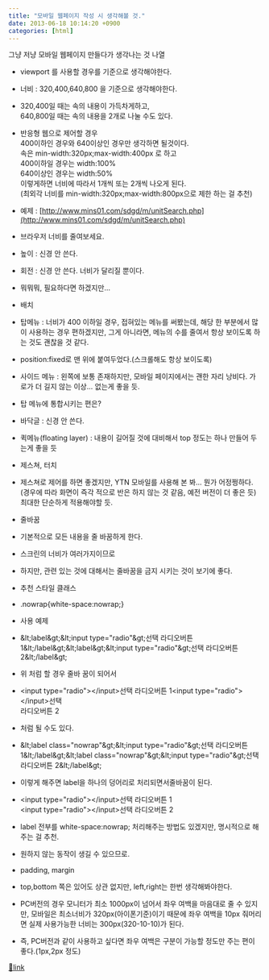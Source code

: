 ```yaml
---
title: "모바일 웹페이지 작성 시 생각해볼 것."
date: 2013-06-18 10:14:20 +0900
categories: [html]
---
```


그냥 저냥 모바일 웹페이지 만들다가 생각나는 것 나열

- viewport 를 사용할 경우를 기준으로 생각해야한다.
- 너비 : 320,400,640,800 을 기준으로 생각해야한다.
- 320,400일 때는 속의 내용이 가득차게하고,  
640,800일 때는 속의 내용을 2개로 나눌 수도 있다.
- 반응형 웹으로 제어할 경우  
400이하인 경우와 640이상인 경우만 생각하면 될것이다.  
속은 min-width:320px;max-width:400px 로 하고  
400이하일 경우는 width:100%   
640이상인 경우는 width:50%  
이렇게하면 너비에 따라서 1개씩 또는 2개씩 나오게 된다.  
(최외각 너비를 min-width:320px;max-width:800px으로 제한 하는 걸 추천)
- 예제 : [http://www.mins01.com/sdgd/m/unitSearch.php](http://www.mins01.com/sdgd/m/unitSearch.php)
- 브라우저 너비를 줄여보세요.




- 높이 : 신경 안 쓴다.
- 회전 : 신경 안 쓴다. 너비가 달리질 뿐이다.
- 뭐뭐뭐, 필요하다면 하겠지만...


- 배치
- 탑메뉴 : 너비가 400 이하일 경우, 접혀있는 메뉴를 써봤는데, 해당 한 부분에서 많이 사용하는 경우 편하겠지만, 그게 아니라면, 메뉴의 수를 줄여서 항상 보이도록 하는 것도 괜찮을 것 같다.
- position:fixed로 맨 위에 붙여두었다.(스크롤해도 항상 보이도록)

- 사이드 메뉴 : 왼쪽에 보통 존재하지만, 모바일 페이지에서는 괜한 자리 낭비다. 가로가 더 길지 않는 이상... 없는게 좋을 듯.
- 탑 메뉴에 통합시키는 편은?

- 바닥글 : 신경 안 쓴다.
- 퀵메뉴(floating layer) : 내용이 길어질 것에 대비해서 top 정도는 하나 만들어 두는게 좋을 듯

- 제스쳐, 터치
- 제스쳐로 제어를 하면 좋겠지만, YTN 모바일를 사용해 본 봐... 뭔가 어정쩡하다.  
(경우에 따라 화면이 즉각 적으로 반은 하지 않는 것 같음, 예전 버전이 더 좋은 듯)  
최대한 단순하게 적용해야할 듯.

- 줄바꿈
- 기본적으로 모든 내용을 줄 바꿈하게 한다.
- 스크린의 너비가 여러가지이므로

- 하지만, 관련 있는 것에 대해서는 줄바꿈을 금지 시키는 것이 보기에 좋다.
- 추천 스타일 클래스
- .nowrap{white-space:nowrap;}


- 사용 예제
- &amp;lt;label&amp;gt;&amp;lt;input type="radio"&amp;gt;선택 라디오버튼 1&amp;lt;/label&amp;gt;&amp;lt;label&amp;gt;&amp;lt;input type="radio"&amp;gt;선택 라디오버튼 2&amp;lt;/label&amp;gt;
- 위 처럼 할 경우 줄바 꿈이 되어서
- &lt;input type="radio"&gt;&lt;/input&gt;선택 라디오버튼 1&lt;input type="radio"&gt;&lt;/input&gt;선택   
라디오버튼 2

- 처럼 될 수도 있다.

- &amp;lt;label class="nowrap"&amp;gt;&amp;lt;input type="radio"&amp;gt;선택 라디오버튼 1&amp;lt;/label&amp;gt;&amp;lt;label class="nowrap"&amp;gt;&amp;lt;input type="radio"&amp;gt;선택 라디오버튼 2&amp;lt;/label&amp;gt;
- 이렇게 해주면 label을 하나의 덩어리로 처리되면서줄바꿈이 된다.
- &lt;input type="radio"&gt;&lt;/input&gt;선택 라디오버튼 1  
&lt;input type="radio"&gt;&lt;/input&gt;선택 라디오버튼 2

- label 전부를 white-space:nowrap; 처리해주는 방법도 있겠지만, 명시적으로 해주는 걸 추천.
- 원하지 않는 동작이 생길 수 있으므로.




- padding, margin
- top,bottom 쪽은 있어도 상관 없지만, left,right는 한번 생각해봐야한다.
- PC버전의 경우 모니터가 최소 1000px이 넘어서 좌우 여백을 마음대로 줄 수 있지만, 모바일은 최소너비가 320px(아이폰기준)이기 때문에 좌우 여백을 10px 줘머리면 실제 사용가능한 너비는 300px(320-10-10)가 된다.
- 즉, PC버전과 같이 사용하고 싶다면 좌우 여백은 구분이 가능할 정도만 주는 편이 좋다.(1px,2px 정도)





[🔗link](http://www.mins01.com/mh/tech/read/840)